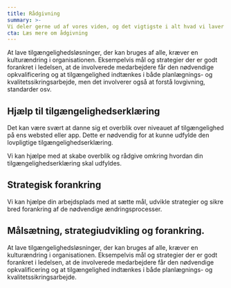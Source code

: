 ```yaml
---
title: Rådgivning
summary: >-
Vi deler gerne ud af vores viden, og det vigtigste i alt hvad vi laver er at efterlade vores kunder med bedre forudsætninger for at indtænke tilgængelighed på alle niveauer.
cta: Læs mere om ådgivning
---
```

At lave tilgængelighedsløsninger, der kan bruges af alle, kræver en kulturændring i organisationen. Eksempelvis mål og strategier der er godt forankret i ledelsen, at de involverede medarbejdere får den nødvendige opkvalificering og at tilgængelighed indtænkes i både planlægnings- og kvalitetssikringsarbejde, men det involverer også at forstå lovgivning, standarder osv.

## Hjælp til tilgængelighedserklæring
Det kan være svært at danne sig et overblik over niveauet af tilgængelighed på ens websted eller app. Dette er nødvendig for at kunne udfylde den lovpligtige tilgængelighedserklæring.

Vi kan hjælpe med at skabe overblik og rådgive omkring hvordan din tilgængelighedserklæring skal udfyldes.

## Strategisk forankring
Vi kan hjælpe din arbejdsplads med at sætte mål, udvikle strategier og sikre bred forankring af de nødvendige ændringsprocesser.

## Målsætning, strategiudvikling og forankring. 
  At lave tilgængelighedsløsninger, der kan bruges af alle, kræver en kulturændring i organisationen. Eksempelvis mål og strategier der er godt forankret i ledelsen, at de involverede medarbejdere får den nødvendige opkvalificering og at tilgængelighed indtænkes i både planlægnings- og kvalitetssikringsarbejde.